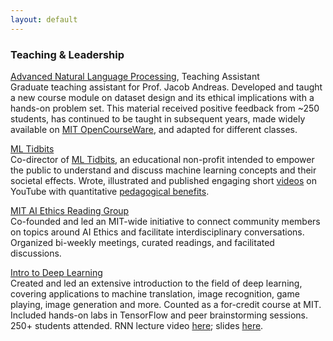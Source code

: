 ```yaml
---
layout: default
---
```


### Teaching & Leadership

<span class='paper-title'>[Advanced Natural Language Processing](https://www.mit.edu/~jda/teaching/6.864/sp21), Teaching Assistant</span>\
Graduate teaching assistant for Prof. Jacob Andreas. Developed and taught a new course module on dataset design and its ethical implications with a hands-on problem set. This material received positive feedback from ~250 students, has continued to be taught in subsequent years, made widely available on [MIT OpenCourseWare](https://ocw.mit.edu/courses/res-tll-008-social-and-ethical-responsibilities-of-computing-serc-fall-2021/pages/ai-algorithms/quantitative-methods-for-natural-language-processing/), and adapted for different classes.

<span class='paper-title'>[ML Tidbits](https://youtube.com/c/mltidbits)</span>\
Co-director of [ML Tidbits](https://mltidbits.github.io/), an educational non-profit intended to empower the public to understand and discuss machine learning concepts and their societal effects. Wrote, illustrated and published engaging short [videos](https://www.youtube.com/watch?v=ZmBUnJ7lGvQ&t=8s) on YouTube with quantitative [pedagogical benefits](https://mltidbits.github.io/ml_tidbits.pdf).

<span class='paper-title'>[MIT AI Ethics Reading Group](https://mitaiethics.github.io/)</span>\
Co-founded and led an MIT-wide initiative to connect community members on topics around AI Ethics and facilitate interdisciplinary conversations. Organized bi-weekly meetings, curated readings, and facilitated discussions.

<span class='paper-title'>[Intro to Deep Learning](http://introtodeeplearning.com/2017)</span>\
Created and led an extensive introduction to the field of deep learning, covering applications to machine translation, image recognition, game playing, image generation and more. Counted as a for-credit course at MIT. Included hands-on labs in TensorFlow and peer brainstorming sessions. 250+ students attended.  RNN lecture video [here](https://www.youtube.com/watch?v=CznICCPa63Q); slides [here](http://introtodeeplearning.com/2018/materials/2018_6S191_Lecture2.pdf).

